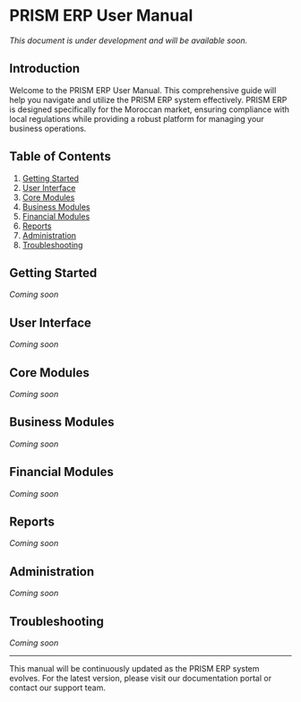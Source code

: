 # PRISM ERP User Manual

*This document is under development and will be available soon.*

## Introduction

Welcome to the PRISM ERP User Manual. This comprehensive guide will help you navigate and utilize the PRISM ERP system effectively. PRISM ERP is designed specifically for the Moroccan market, ensuring compliance with local regulations while providing a robust platform for managing your business operations.

## Table of Contents

1. [Getting Started](#getting-started)
2. [User Interface](#user-interface)
3. [Core Modules](#core-modules)
4. [Business Modules](#business-modules)
5. [Financial Modules](#financial-modules)
6. [Reports](#reports)
7. [Administration](#administration)
8. [Troubleshooting](#troubleshooting)

## Getting Started

*Coming soon*

## User Interface

*Coming soon*

## Core Modules

*Coming soon*

## Business Modules

*Coming soon*

## Financial Modules

*Coming soon*

## Reports

*Coming soon*

## Administration

*Coming soon*

## Troubleshooting

*Coming soon*

---

This manual will be continuously updated as the PRISM ERP system evolves. For the latest version, please visit our documentation portal or contact our support team.
